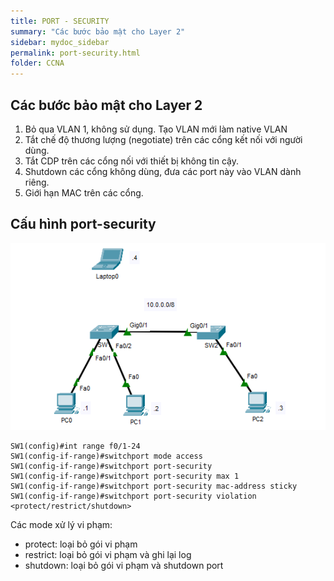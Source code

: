 ```yaml
---
title: PORT - SECURITY
summary: "Các bước bảo mật cho Layer 2"
sidebar: mydoc_sidebar
permalink: port-security.html
folder: CCNA
---
```


## Các bước bảo mật cho Layer 2

1. Bỏ qua VLAN 1, không sử dụng. Tạo VLAN mới làm native VLAN
2. Tắt chế độ thương lượng (negotiate) trên các cổng kết nối với người dùng.
3. Tắt CDP trên các cổng nối với thiết bị không tin cậy.
4. Shutdown các cổng không dùng, đưa các port này vào VLAN dành riêng.
5. Giới hạn MAC trên các cổng.

## Cấu hình port-security

![image](./img/port-security.png)

```
SW1(config)#int range f0/1-24
SW1(config-if-range)#switchport mode access 
SW1(config-if-range)#switchport port-security
SW1(config-if-range)#switchport port-security max 1
SW1(config-if-range)#switchport port-security mac-address sticky 
SW1(config-if-range)#switchport port-security violation <protect/restrict/shutdown>
```

Các mode xử lý vi phạm:
* protect: loại bỏ gói vi phạm
* restrict: loại bỏ gói vi phạm và ghi lại log
* shutdown: loại bỏ gói vi phạm và shutdown port
